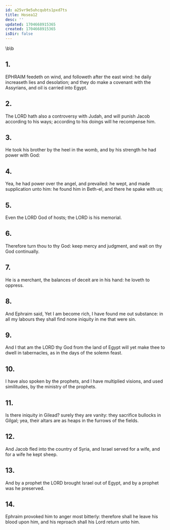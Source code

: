 ```yaml
---
id: a25vr9e5uhcqubts1pxd7ts
title: Hosea12
desc: ''
updated: 1704668915365
created: 1704668915365
isDir: false
---
```

\b\b
## 1.
EPHRAIM feedeth on wind, and followeth after the east wind: he daily increaseth lies and desolation; and they do make a covenant with the Assyrians, and oil is carried into Egypt.
## 2.
The LORD hath also a controversy with Judah, and will punish Jacob according to his ways; according to his doings will he recompense him.
## 3.
He took his brother by the heel in the womb, and by his strength he had power with God:
## 4.
Yea, he had power over the angel, and prevailed: he wept, and made supplication unto him: he found him in Beth-el, and there he spake with us;
## 5.
Even the LORD God of hosts; the LORD is his memorial.
## 6.
Therefore turn thou to thy God: keep mercy and judgment, and wait on thy God continually.
## 7.
He is a merchant, the balances of deceit are in his hand: he loveth to oppress.
## 8.
And Ephraim said, Yet I am become rich, I have found me out substance: in all my labours they shall find none iniquity in me that were sin.
## 9.
And I that am the LORD thy God from the land of Egypt will yet make thee to dwell in tabernacles, as in the days of the solemn feast.
## 10.
I have also spoken by the prophets, and I have multiplied visions, and used similitudes, by the ministry of the prophets.
## 11.
Is there iniquity in Gilead?  surely they are vanity: they sacrifice bullocks in Gilgal; yea, their altars are as heaps in the furrows of the fields.
## 12.
And Jacob fled into the country of Syria, and Israel served for a wife, and for a wife he kept sheep.
## 13.
And by a prophet the LORD brought Israel out of Egypt, and by a prophet was he preserved.
## 14.
Ephraim provoked him to anger most bitterly: therefore shall he leave his blood upon him, and his reproach shall his Lord return unto him.
